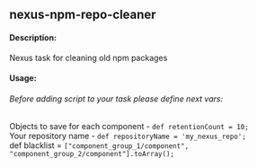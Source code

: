 ## nexus-npm-repo-cleaner

#### Description:

Nexus task for cleaning old npm packages

#### Usage:

###### Before adding script to your task please define next vars:
  Objects to save for each component - ```def retentionCount = 10;```\
  Your repository name - ```def repositoryName = 'my_nexus_repo';```\
  def blacklist = ```["component_group_1/component", "component_group_2/component"].toArray();```
